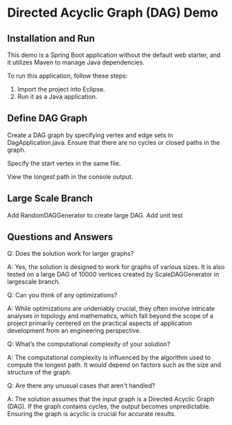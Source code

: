 # Directed Acyclic Graph (DAG) Demo

## Installation and Run
This demo is a Spring Boot application without the default web starter, and it utilizes Maven to manage Java dependencies.

To run this application, follow these steps:
1. Import the project into Eclipse.
2. Run it as a Java application.

## Define DAG Graph
Create a DAG graph by specifying vertex and edge sets in DagApplication.java. Ensure that there are no cycles or closed paths in the graph.

Specify the start vertex in the same file.

View the longest path in the console output.

## Large Scale Branch
Add RandomDAGGenerator to create large DAG.
Add unit test 

## Questions and Answers

Q: Does the solution work for larger graphs? 

A: Yes, the solution is designed to work for graphs of various sizes. It is also tested on a large DAG of 10000 vertices created by ScaleDAGGenerator in largescale branch. 

Q: Can you think of any optimizations? 

A: While optimizations are undeniably crucial, they often involve intricate analyses in topology and mathematics, which fall beyond the scope of a project primarily centered on the practical aspects of application development from an engineering perspective.

Q: What’s the computational complexity of your solution? 

A: The computational complexity is influenced by the algorithm used to compute the longest path. It would depend on factors such as the size and structure of the graph.

Q: Are there any unusual cases that aren't handled?

A: The solution assumes that the input graph is a Directed Acyclic Graph (DAG). If the graph contains cycles, the output becomes unpredictable. Ensuring the graph is acyclic is crucial for accurate results.
